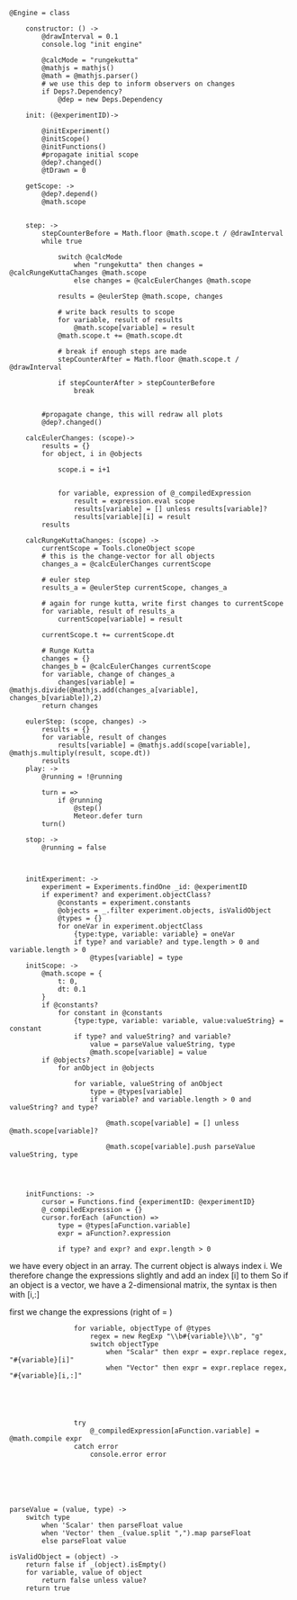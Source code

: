 	
	@Engine = class
		
		constructor: () ->
			@drawInterval = 0.1
			console.log "init engine"

			@calcMode = "rungekutta"
			@mathjs = mathjs()
			@math = @mathjs.parser()
			# we use this dep to inform observers on changes
			if Deps?.Dependency?
				@dep = new Deps.Dependency

		init: (@experimentID)->
		
			@initExperiment()
			@initScope()
			@initFunctions()
			#propagate initial scope
			@dep?.changed()
			@tDrawn = 0
		
		getScope: ->
			@dep?.depend()
			@math.scope
				

		step: ->
			stepCounterBefore = Math.floor @math.scope.t / @drawInterval
			while true
				
				switch @calcMode
					when "rungekutta" then changes = @calcRungeKuttaChanges @math.scope
					else changes = @calcEulerChanges @math.scope
					
				results = @eulerStep @math.scope, changes

				# write back results to scope
				for variable, result of results
					@math.scope[variable] = result
				@math.scope.t += @math.scope.dt

				# break if enough steps are made
				stepCounterAfter = Math.floor @math.scope.t / @drawInterval
			
				if stepCounterAfter > stepCounterBefore
					break


			#propagate change, this will redraw all plots
			@dep?.changed()
			
		calcEulerChanges: (scope)->
			results = {}
			for object, i in @objects
				
				scope.i = i+1
				
				
				for variable, expression of @_compiledExpression
					result = expression.eval scope
					results[variable] = [] unless results[variable]?
					results[variable][i] = result
			results
		
		calcRungeKuttaChanges: (scope) ->
			currentScope = Tools.cloneObject scope
			# this is the change-vector for all objects
			changes_a = @calcEulerChanges currentScope
			
			# euler step
			results_a = @eulerStep currentScope, changes_a

			# again for runge kutta, write first changes to currentScope
			for variable, result of results_a
				currentScope[variable] = result

			currentScope.t += currentScope.dt

			# Runge Kutta
			changes = {}
			changes_b = @calcEulerChanges currentScope
			for variable, change of changes_a
				changes[variable] = @mathjs.divide(@mathjs.add(changes_a[variable], changes_b[variable]),2)
			return changes

		eulerStep: (scope, changes) ->
			results = {}
			for variable, result of changes
				results[variable] = @mathjs.add(scope[variable], @mathjs.multiply(result, scope.dt))
			results
		play: ->
			@running = !@running
			
			turn = =>
				if @running
					@step() 
					Meteor.defer turn
			turn()

		stop: ->
			@running = false
			
		

		initExperiment: ->
			experiment = Experiments.findOne _id: @experimentID
			if experiment? and experiment.objectClass?
				@constants = experiment.constants
				@objects = _.filter experiment.objects, isValidObject
				@types = {}
				for oneVar in experiment.objectClass
					{type:type, variable: variable} = oneVar
					if type? and variable? and type.length > 0 and variable.length > 0
						@types[variable] = type
		initScope: ->
			@math.scope = {
				t: 0,
				dt: 0.1
			}
			if @constants?
				for constant in @constants
					{type:type, variable: variable, value:valueString} = constant
					if type? and valueString? and variable?
						value = parseValue valueString, type
						@math.scope[variable] = value
			if @objects?
				for anObject in @objects

					for variable, valueString of anObject
						type = @types[variable]
						if variable? and variable.length > 0 and valueString? and type?

							@math.scope[variable] = [] unless @math.scope[variable]?
							
							@math.scope[variable].push parseValue valueString, type
						
		
			

		initFunctions: ->
			cursor = Functions.find {experimentID: @experimentID}
			@_compiledExpression = {}
			cursor.forEach (aFunction) => 
				type = @types[aFunction.variable]
				expr = aFunction?.expression
				
				if type? and expr? and expr.length > 0
					

we have every object in an array. The current object is always index i. 
We therefore change the expressions slightly and add an index [i] to them
So if an object is a vector, we have a 2-dimensional matrix, the syntax is then with [i,:]
			

first we change the expressions (right of = )
					
					for variable, objectType of @types
						regex = new RegExp "\\b#{variable}\\b", "g"
						switch objectType
							when "Scalar" then expr = expr.replace regex, "#{variable}[i]"
							when "Vector" then expr = expr.replace regex, "#{variable}[i,:]"
				

					
			

					try
						@_compiledExpression[aFunction.variable] = @math.compile expr
					catch error
						console.error error
				


		
		

	parseValue = (value, type) ->
		switch type
			when 'Scalar' then parseFloat value
			when 'Vector' then _(value.split ",").map parseFloat
			else parseFloat value

	isValidObject = (object) ->
		return false if _(object).isEmpty()
		for variable, value of object
			return false unless value?
		return true
